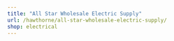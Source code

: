 ```yaml
---
title: "All Star Wholesale Electric Supply"
url: /hawthorne/all-star-wholesale-electric-supply/
shop: electrical
---
```

